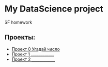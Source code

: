 # My DataScience project
SF homework
## Проекты:
* [Проект 0 Угадай число](_______)
* [Проект 1 ____________](_______)
* [Проект 2 ____________](_______)